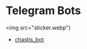 # Telegram Bots
<img src="sticker.webp")
 * [chastis_bot](https://github.com/chastis/TelegramBots/tree/master/ChastisBot)